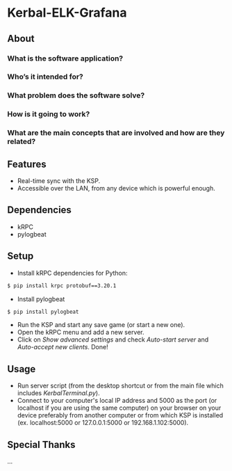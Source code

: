 # Kerbal-ELK-Grafana

## About

### What is the software application?

### Who’s it intended for?

### What problem does the software solve?

### How is it going to work?

### What are the main concepts that are involved and how are they related?

## Features
* Real-time sync with the KSP.
* Accessible over the LAN, from any device which is powerful enough.

## Dependencies

* kRPC
* pylogbeat
  
## Setup

* Install kRPC dependencies for Python:
```sh
$ pip install krpc protobuf==3.20.1  
```
* Install pylogbeat
```sh
$ pip install pylogbeat
```
* Run the KSP and start any save game (or start a new one).
* Open the kRPC menu and add a new server.
* Click on *Show advanced settings* and check *Auto-start server* and *Auto-accept new clients*.
Done!

## Usage
* Run server script (from the desktop shortcut or from the main file which includes *KerbalTerminal.py*).
* Connect to your computer's local IP address and 5000 as the port (or localhost if you are using the same computer) on your browser on your device preferably from another computer or from which KSP is installed (ex. localhost:5000 or 127.0.0.1:5000 or 192.168.1.102:5000).

## Special Thanks
...
